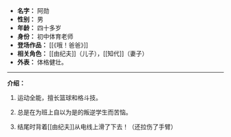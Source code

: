 
- **名字：** 阿勋
- **性别：** 男
- **年龄：** 四十多岁
- **身份：** 初中体育老师
- **登场作品：** [[《哦！爸爸》]]
- **相关角色：** [[由纪夫]]（儿子），[[知代]]（妻子）
- **外表：** 体格健壮。

---

**介绍：** 

1. 运动全能，擅长篮球和格斗技。

2. 总是在为班上自以为是的叛逆学生而苦恼。

3. 结尾时背着[[由纪夫]]从电线上滑了下去！（还拉伤了手臂）